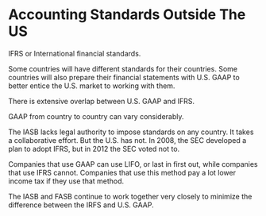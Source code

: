 
# Accounting Standards Outside The US

IFRS or International financial standards.

Some countries will have different standards for their countries. 
Some countries will also prepare their financial statements with U.S. GAAP to better entice the U.S. market to working with them.

There is extensive overlap between U.S. GAAP and IFRS.

GAAP from country to country can vary considerably. 

The IASB lacks legal authority to impose standards on any country. 
It takes a collaborative effort. But the U.S. has not.
In 2008, the SEC developed a plan to adopt IFRS, but in 2012 the SEC voted not to.

Companies that use GAAP can use LIFO, or last in first out, while companies that use IFRS cannot.
Companies that use this method pay a lot lower income tax if they use that method.

The IASB and FASB continue to work together very closely to minimize the difference between the IRFS and U.S. GAAP.